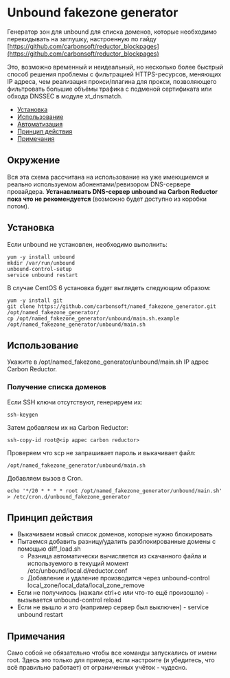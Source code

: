 # Unbound fakezone generator
Генератор зон для unbound для списка доменов, которые необходимо перекидывать на заглушку, настроенную по гайду [https://github.com/carbonsoft/reductor_blockpages](https://github.com/carbonsoft/reductor_blockpages)

Это, возможно временный и неидеальный, но несколько более быстрый способ решения проблемы с фильтрацией HTTPS-ресурсов, меняющих IP адреса, чем реализация прокси/плагина для прокси, позволяющего фильтровать большие объёмы трафика с подменой сертификата или обхода DNSSEC в модуле xt_dnsmatch.
- [Установка](#Установка)
- [Использование](#Использование)
- [Автоматизация](#Автоматизация)
- [Принцип действия](#Принцип-действия)
- [Примечания](#Примечания)

## Окружение
Вся эта схема рассчитана на использование на уже имеющиемся и реально используемом абонентами/ревизором DNS-сервере провайдера. **Устанавливать DNS-сервер unbound на Carbon Reductor пока что не рекомендуется** (возможно будет доступно из коробки потом).

## Установка

Если unbound не установлен, необходимо выполнить:

```
yum -y install unbound
mkdir /var/run/unbound
unbound-control-setup
service unbound restart
```

В случае CentOS 6 установка будет выглядеть следующим образом:

```
yum -y install git
git clone https://github.com/carbonsoft/named_fakezone_generator.git /opt/named_fakezone_generator/
cp /opt/named_fakezone_generator/unbound/main.sh.example /opt/named_fakezone_generator/unbound/main.sh
```

## Использование

Укажите в /opt/named_fakezone_generator/unbound/main.sh IP адрес Carbon Reductor.

### Получение списка доменов

Если SSH ключи отсутствуют, генерируем их:

```
ssh-keygen
```

Затем добавляем их на Carbon Reductor:

```
ssh-copy-id root@<ip адрес carbon reductor>
```

Проверяем что scp не запрашивает пароль и выкачивает файл:

```
/opt/named_fakezone_generator/unbound/main.sh
```

Добавляем вызов в Cron.

```
echo '*/20 * * * * root /opt/named_fakezone_generator/unbound/main.sh' > /etc/cron.d/unbound_fakezone_generator
```


## Принцип действия

- Выкачиваем новый список доменов, которые нужно блокировать
- Пытаемся добавить разницу/удалить разблокированные домены с помощью diff_load.sh
    - Разница автоматически вычисляется из скачанного файла и используемого в текущий момент /etc/unbound/local.d/reductor.conf
    - Добавление и удаление производится через unbound-control local_zone/local_data/local_zone_remove
- Если не получилось (нажали ctrl+c или что-то ещё произошло) - вызывается unbound-control reload
- Если не вышло и это (например сервер был выключен) - service unbound restart

## Примечания
Само собой не обязательно чтобы все команды запускались от имени root. Здесь это только для примера, если настроите (и убедитесь, что всё правильно работает) от ограниченных учёток - чудесно.

